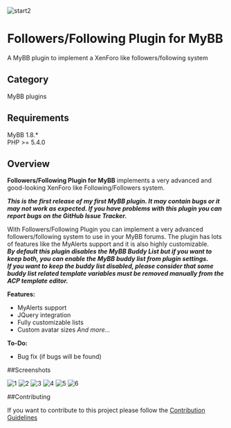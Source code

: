 ![start2](https://cloud.githubusercontent.com/assets/10303538/6315586/9463fa5c-ba06-11e4-8f30-ce7d8219c27d.png)

# Followers/Following Plugin for MyBB
A MyBB plugin to implement a XenForo like followers/following system

## Category

MyBB plugins

## Requirements

MyBB 1.8.*<br>
PHP >= 5.4.0<br>

## Overview

**Followers/Following Plugin for MyBB** implements a very advanced and good-looking XenForo like Following/Followers system.

***This is the first release of my first MyBB plugin. It may contain bugs or it may not work as expected. If you have problems with this plugin you can report bugs on the GitHub Issue Tracker.***

With Followers/Following Plugin you can implement a very advanced followers/following system to use in your MyBB forums. The plugin has lots of features like the MyAlerts support and it is also highly customizable.<br>
***By default this plugin disables the MyBB Buddy List but if you want to keep both, you can enable the MyBB buddy list from plugin settings.***<br>
***If you want to keep the buddy list disabled, please consider that some buddy list related template variables must be removed manually from the ACP template editor.***

**Features:**
- MyAlerts support
- JQuery integration
- Fully customizable lists
- Custom avatar sizes
*And more...*

**To-Do:**
- Bug fix (if bugs will be found)

##Screenshots

![1](http://community.mybb.com/uploads/mods/previews/preview_97648_1439050622_a5acee50fcd4f7ac35dc69b703e533f3.png)
![2](http://community.mybb.com/uploads/mods/previews/preview_97648_1439050635_aedc397faa2d49c813e52659681d5e1b.png)
![3](http://community.mybb.com/uploads/mods/previews/preview_97648_1439050642_b75bce2c2b21c9e0c0bf259822590f64.png)
![4](http://community.mybb.com/uploads/mods/previews/preview_97648_1439050655_ccbde438ff54b0be6f03a799983d643d.png)
![5](http://community.mybb.com/uploads/mods/previews/preview_97648_1439050665_acb4f86149d3e5991224db94d5d6b422.png)
![6](http://community.mybb.com/uploads/mods/previews/preview_97648_1439050674_ebc9b2b1b571c0d3c38571b72a43b6e2.png)

##Contributing

If you want to contribute to this project please follow the [Contribution Guidelines](https://github.com/EvolSoft/Followers-Following-Plugin-for-MyBB/blob/master/CONTRIBUTING.md)
